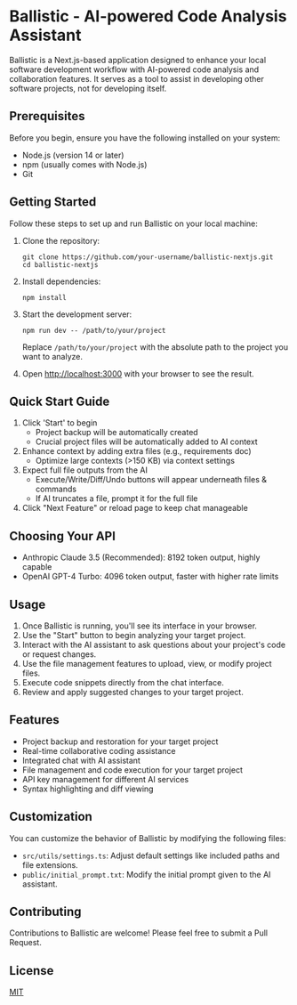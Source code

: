 # Ballistic - AI-powered Code Analysis Assistant

Ballistic is a Next.js-based application designed to enhance your local software development workflow with AI-powered code analysis and collaboration features. It serves as a tool to assist in developing other software projects, not for developing itself.

## Prerequisites

Before you begin, ensure you have the following installed on your system:
- Node.js (version 14 or later)
- npm (usually comes with Node.js)
- Git

## Getting Started

Follow these steps to set up and run Ballistic on your local machine:

1. Clone the repository:
   ```
   git clone https://github.com/your-username/ballistic-nextjs.git
   cd ballistic-nextjs
   ```

2. Install dependencies:
   ```
   npm install
   ```

3. Start the development server:
   ```
   npm run dev -- /path/to/your/project
   ```
   Replace `/path/to/your/project` with the absolute path to the project you want to analyze.

4. Open [http://localhost:3000](http://localhost:3000) with your browser to see the result.

## Quick Start Guide

1. Click 'Start' to begin
   - Project backup will be automatically created
   - Crucial project files will be automatically added to AI context
2. Enhance context by adding extra files (e.g., requirements doc)
   - Optimize large contexts (>150 KB) via context settings
3. Expect full file outputs from the AI
   - Execute/Write/Diff/Undo buttons will appear underneath files & commands
   - If AI truncates a file, prompt it for the full file
4. Click "Next Feature" or reload page to keep chat manageable 

## Choosing Your API

- Anthropic Claude 3.5 (Recommended): 8192 token output, highly capable
- OpenAI GPT-4 Turbo: 4096 token output, faster with higher rate limits

## Usage

1. Once Ballistic is running, you'll see its interface in your browser.
2. Use the "Start" button to begin analyzing your target project.
3. Interact with the AI assistant to ask questions about your project's code or request changes.
4. Use the file management features to upload, view, or modify project files.
5. Execute code snippets directly from the chat interface.
6. Review and apply suggested changes to your target project.

## Features

- Project backup and restoration for your target project
- Real-time collaborative coding assistance
- Integrated chat with AI assistant
- File management and code execution for your target project
- API key management for different AI services
- Syntax highlighting and diff viewing

## Customization

You can customize the behavior of Ballistic by modifying the following files:
- `src/utils/settings.ts`: Adjust default settings like included paths and file extensions.
- `public/initial_prompt.txt`: Modify the initial prompt given to the AI assistant.

## Contributing

Contributions to Ballistic are welcome! Please feel free to submit a Pull Request.

## License

[MIT](https://choosealicense.com/licenses/mit/)